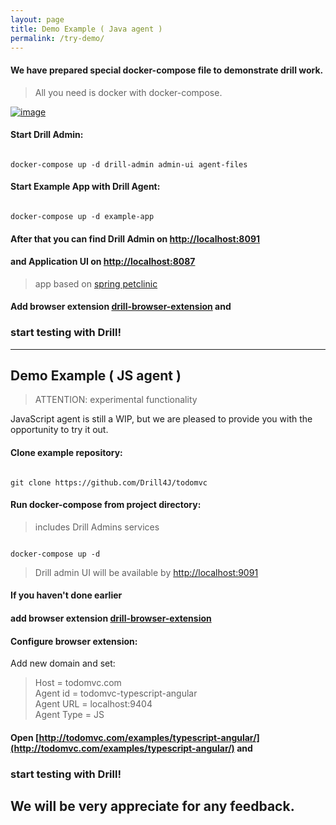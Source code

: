 ```yaml
---
layout: page
title: Demo Example ( Java agent )
permalink: /try-demo/
---
```


#### We have prepared special docker-compose file to demonstrate drill work.  
> All you need is docker with docker-compose.
<p><a href="/assets/files/stable/demo/docker-compose.yml" download><img src="/assets/img/d4j_img_download_docker_2.png" alt="image" /></a></p>

#### Start Drill Admin:

```console

docker-compose up -d drill-admin admin-ui agent-files

```

#### Start Example App with Drill Agent:

```console

docker-compose up -d example-app

```

#### After that you can find Drill Admin on [http://localhost:8091](http://localhost:8091)  
#### and Application UI on [http://localhost:8087](http://localhost:8087) 
> app based on [spring petclinic](https://github.com/spring-projects/spring-petclinic)  

#### Add browser extension [**drill-browser-extension**](https://github.com/Drill4J/browser-extension/releases/tag/v0.3.13) and 
### start testing with Drill!

***


## Demo Example ( JS agent )
> ATTENTION: experimental functionality

JavaScript agent is still a WIP, but we are pleased to provide you with the opportunity to try it out.  
#### Clone example repository:
```console

git clone https://github.com/Drill4J/todomvc

```
#### Run docker-compose from project directory:
>includes Drill Admins services

```console

docker-compose up -d

```
>Drill admin UI will be available by [http://localhost:9091](http://localhost:9091)

#### If you haven't done earlier 
#### add browser extension [**drill-browser-extension**](https://github.com/Drill4J/browser-extension/releases/tag/v0.3.13)

#### Configure browser extension:

Add new domain and set:
>Host = todomvc.com   
Agent id = todomvc-typescript-angular  
Agent URL = localhost:9404  
Agent Type = JS  

#### Open [http://todomvc.com/examples/typescript-angular/](http://todomvc.com/examples/typescript-angular/) and
### start testing with Drill!

## We will be very appreciate for any feedback.

